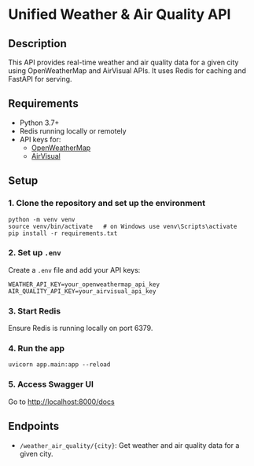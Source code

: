 # Unified Weather & Air Quality API

## Description
This API provides real-time weather and air quality data for a given city using OpenWeatherMap and AirVisual APIs. It uses Redis for caching and FastAPI for serving.

## Requirements
- Python 3.7+
- Redis running locally or remotely
- API keys for:
  - [OpenWeatherMap](https://openweathermap.org/api)
  - [AirVisual](https://www.iqair.com/world-air-quality)

## Setup

### 1. Clone the repository and set up the environment
```
python -m venv venv
source venv/bin/activate   # on Windows use venv\Scripts\activate
pip install -r requirements.txt
```

### 2. Set up `.env`
Create a `.env` file and add your API keys:
```
WEATHER_API_KEY=your_openweathermap_api_key
AIR_QUALITY_API_KEY=your_airvisual_api_key
```

### 3. Start Redis
Ensure Redis is running locally on port 6379.

### 4. Run the app
```
uvicorn app.main:app --reload
```

### 5. Access Swagger UI
Go to [http://localhost:8000/docs](http://localhost:8000/docs)

## Endpoints

- `/weather_air_quality/{city}`: Get weather and air quality data for a given city.
